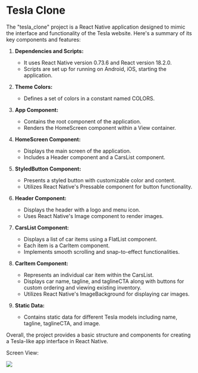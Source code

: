 # Tesla Clone

The "tesla_clone" project is a React Native application designed to mimic the interface and functionality of the Tesla website. Here's a summary of its key components and features:

1. **Dependencies and Scripts:**
   - It uses React Native version 0.73.6 and React version 18.2.0.
   - Scripts are set up for running on Android, iOS, starting the application.

2. **Theme Colors:**
   - Defines a set of colors in a constant named COLORS.

3. **App Component:**
   - Contains the root component of the application.
   - Renders the HomeScreen component within a View container.

4. **HomeScreen Component:**
   - Displays the main screen of the application.
   - Includes a Header component and a CarsList component.

5. **StyledButton Component:**
   - Presents a styled button with customizable color and content.
   - Utilizes React Native's Pressable component for button functionality.

6. **Header Component:**
   - Displays the header with a logo and menu icon.
   - Uses React Native's Image component to render images.

7. **CarsList Component:**
   - Displays a list of car items using a FlatList component.
   - Each item is a CarItem component.
   - Implements smooth scrolling and snap-to-effect functionalities.

8. **CarItem Component:**
   - Represents an individual car item within the CarsList.
   - Displays car name, tagline, and taglineCTA along with buttons for custom ordering and viewing existing inventory.
   - Utilizes React Native's ImageBackground for displaying car images.

9. **Static Data:**
   - Contains static data for different Tesla models including name, tagline, taglineCTA, and image.

Overall, the project provides a basic structure and components for creating a Tesla-like app interface in React Native.

Screen View:

![](tesla-screen.gif)